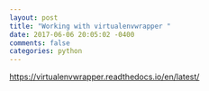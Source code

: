 ```yaml
---
layout: post
title: "Working with virtualenvwrapper "
date: 2017-06-06 20:05:02 -0400
comments: false
categories: python
---
```


https://virtualenvwrapper.readthedocs.io/en/latest/

<!--  Enter text below, if you want -->
